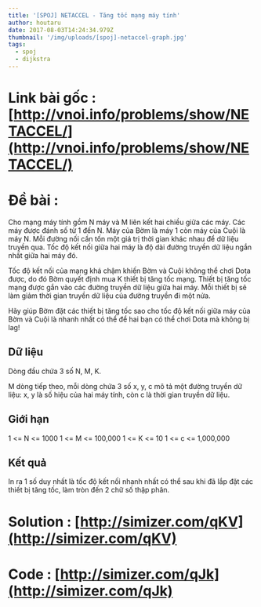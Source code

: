 ```yaml
---
title: '[SPOJ] NETACCEL - Tăng tốc mạng máy tính'
author: houtaru
date: 2017-08-03T14:24:34.979Z
thumbnail: '/img/uploads/[spoj]-netaccel-graph.jpg'
tags:
  - spoj
  - dijkstra
---
```

# Link bài gốc : [http://vnoi.info/problems/show/NETACCEL/](http://vnoi.info/problems/show/NETACCEL/)

# Đề bài :
Cho mạng máy tính gồm N máy và M liên kết hai chiều giữa các máy. Các máy được đánh số từ 1 đến N. Máy của Bờm là máy 1 còn máy của Cuội là máy N. Mỗi đường nối cần tốn một giá trị thời gian khác nhau để dữ liệu truyền qua. Tốc độ kết nối giữa hai máy là độ dài đường truyền dữ liệu ngắn nhất giữa hai máy đó.

Tốc độ kết nối của mạng khá chậm khiến Bờm và Cuội không thể chơi Dota được, do đó Bờm quyết định mua K thiết bị tăng tốc mạng. Thiết bị tăng tốc mạng được gắn vào các đường truyền dữ liệu giữa hai máy. Mỗi thiết bị sẽ làm giảm thời gian truyền dữ liệu của đường truyền đi một nửa.

Hãy giúp Bờm đặt các thiết bị tăng tốc sao cho tốc độ kết nối giữa máy của Bờm và Cuội là nhanh nhất có thể để hai bạn có thể chơi Dota mà không bị lag!

## Dữ liệu
Dòng đầu chứa 3 số N, M, K.

M dòng tiếp theo, mỗi dòng chứa 3 số x, y, c mô tả một đường truyền dữ liệu: x, y là số hiệu của hai máy tính, còn c là thời gian truyền dữ liệu.

## Giới hạn
1 <= N <= 1000
1 <= M <= 100,000
1 <= K <= 10
1 <= c <= 1,000,000

## Kết quả
In ra 1 số duy nhất là tốc độ kết nối nhanh nhất có thể sau khi đã lắp đặt các thiết bị tăng tốc, làm tròn đến 2 chữ số thập phân.

# Solution : [http://simizer.com/qKV](http://simizer.com/qKV)
 
# Code : [http://simizer.com/qJk](http://simizer.com/qJk)



